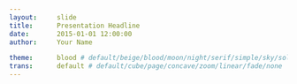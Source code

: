 ```yaml
---
layout:     slide
title:      Presentation Headline
date:       2015-01-01 12:00:00
author:     Your Name

theme:		blood # default/beige/blood/moon/night/serif/simple/sky/solarized
trans:		default # default/cube/page/concave/zoom/linear/fade/none
---
```

<script type="text/template">  
#{{ page.title }}
##{{ page.author }}
###{{ page.date }}
--horizontal
<!-- Start Writing Below in Markdown -->
Showcasing Presentation Features. This template is ideal for very quickly creating decent presentations when content and simplicity is more important than excessivr styling. 
--horizontal
Seperate with --horizontal between content for horizontal slides.
--vertical
Seperate with --vertical between content for vertical slides.
--horizontal
Press ESC for a zoomed out overview of the presentation.
--horizontal
Press S for presenter view. Use --notes to add presenter notes.
--notes
Lorem Ipsum Dolor
--horizontal
Press B to pause the presentation.
--horizontal
#Headers:

# Header 1

## Header 2

### Header 3
--horizontal
#Styling:

**Bold**

*Italics*

***Bold and Italics***
--horizontal
Use MathJax for Math.
$$ A = \pi r^2 $$
--horizontal
#Lists:

1. Item 1

2. Item 2

* Unordered Item 

  * Sub Item 1

    1. **Bold** Sub Sub Ordered Item
--horizontal
#Links:

[In-Line](https://www.google.com)

[I'm a reference-style link 1][1]

[I'm a reference-style link 1][2]

[1]:https://www.mozilla.org
[2]:http://www.reddit.com
--horizontal
#Images:

![Description](http://img3.wikia.nocookie.net/__cb20140102180853/fairytail/images/5/5b/Logo_Fairy_Tail_right.png)
--horizontal
#Code:

Inline `code`.

--vertical
```python
import numpy as np
def _set_colors():
    HighRGB = np.array([26, 152, 80]) / 255.
```

--horizontal
#Quotes

> War does not decide who is right, only who is **left**.

--horizontal
#HTML

You actually can not write in HTML using this template. If you want to create HTML presentations using this framework head over to [reveal.js](http://lab.hakim.se/reveal-js/#/).

<!-- End Here -->
--vertical
#[Print]({{ site.url }}{{ site.baseurl }}{{ page.url }}/?print-pdf#)
#[Back](/../Project-Pages)

Created using [reveal.js](http://lab.hakim.se/reveal-js/#/) by [Hakim El Hattab](http://hakim.se/).
</script> 


